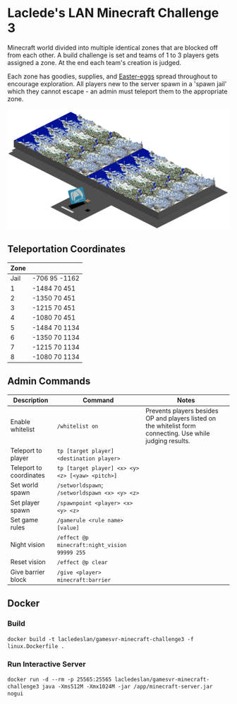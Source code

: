 # Laclede's LAN Minecraft Challenge 3

Minecraft world divided into multiple identical zones that are blocked off from each other. A build challenge is set and teams of 1 to 3 players gets assigned a zone. At the end each team's creation is judged.

Each zone has goodies, supplies, and [Easter-eggs](https://en.wikipedia.org/wiki/Easter_egg_(media)) spread throughout to encourage exploration. All players new to the server spawn in a 'spawn jail' which they cannot escape - an admin must teleport them to the appropriate zone.

![alt text](https://raw.githubusercontent.com/LacledesLAN/gamesvr-minecraft-challenge3/master/.docs/OverheadMap.png "Overhead Map")

## Teleportation Coordinates

| Zone   |                 |
| ------ | --------------- |
| Jail   | -706 95 -1162   |
| 1      | -1484  70  451  |
| 2      | -1350  70  451  |
| 3      | -1215  70  451  |
| 4      | -1080  70  451  |
| 5      | -1484  70  1134 |
| 6      | -1350  70  1134 |
| 7      | -1215  70  1134 |
| 8      | -1080  70  1134 |

## Admin Commands

| Description             | Command                                          | Notes |
| ----------------------- | ------------------------------------------------ | ----- |
| Enable whitelist        | `/whitelist on`                                  | Prevents players besides OP and players listed on the whitelist form connecting. Use while judging results. |
| Teleport to player      | `tp [target player] <destination player>`        |       |
| Teleport to coordinates | `tp [target player] <x> <y> <z> [<yaw> <pitch>]` |       |
| Set world spawn         | `/setworldspawn`; `/setworldspawn <x> <y> <z>`   |       |
| Set player spawn        | `/spawnpoint <player> <x> <y> <z>`               |       |
| Set game rules          | `/gamerule <rule name> [value]`                  |       |
| Night vision            | `/effect @p minecraft:night_vision 99999 255`    |       |
| Reset vision            | `/effect @p clear`                               |       |
| Give barrier block      | `/give <player> minecraft:barrier`               |       |

## Docker

### Build

```shell
docker build -t lacledeslan/gamesvr-minecraft-challenge3 -f linux.Dockerfile .
```

### Run Interactive Server

```shell
docker run -d --rm -p 25565:25565 lacledeslan/gamesvr-minecraft-challenge3 java -Xms512M -Xmx1024M -jar /app/minecraft-server.jar nogui
```

